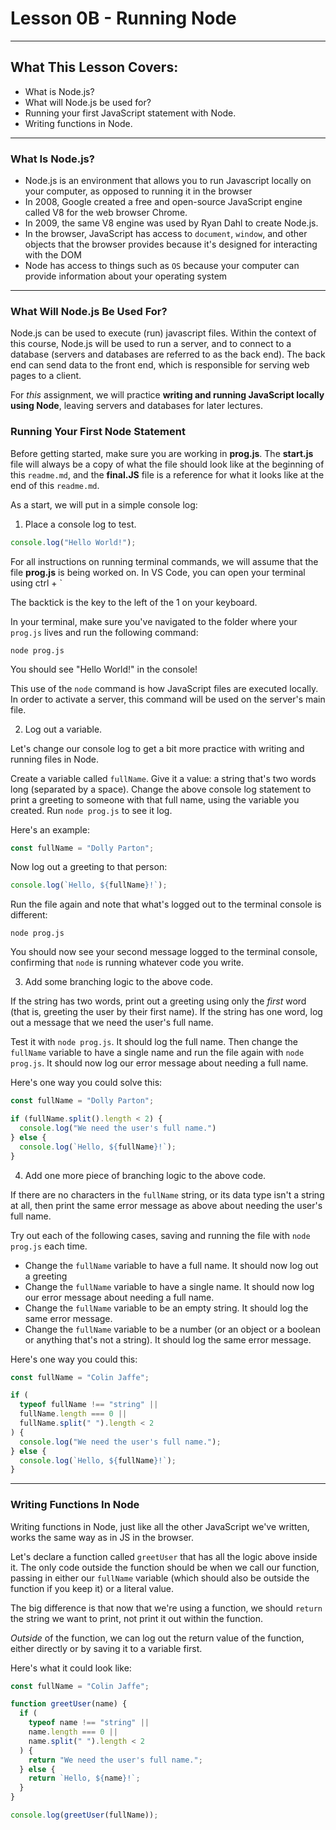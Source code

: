 # Lesson 0B - Running Node

---

## What This Lesson Covers:

- What is Node.js?
- What will Node.js be used for?
- Running your first JavaScript statement with Node.
- Writing functions in Node.

---

### What Is Node.js?

- Node.js is an environment that allows you to run Javascript locally on your computer, as opposed to running it in the browser
- In 2008, Google created a free and open-source JavaScript engine called V8 for the web browser Chrome.
- In 2009, the same V8 engine was used by Ryan Dahl to create Node.js.
- In the browser, JavaScript has access to `document`, `window`, and other objects that the browser provides because it's designed for interacting with the DOM
- Node has access to things such as `OS` because your computer can provide information about your operating system

---

### What Will Node.js Be Used For?

Node.js can be used to execute (run) javascript files. Within the context of this course, Node.js will be used to run a server, and to connect to a database (servers and databases are referred to as the back end). The back end can send data to the front end, which is responsible for serving web pages to a client.

For _this_ assignment, we will practice **writing and running JavaScript locally using Node**, leaving servers and databases for later lectures.

### Running Your First Node Statement

Before getting started, make sure you are working in **prog.js**. The **start.js** file will always be a copy of what the file should look like at the beginning of this `readme.md`, and the **final.JS** file is a reference for what it looks like at the end of this `readme.md`.

As a start, we will put in a simple console log:

1. Place a console log to test.

```js
console.log("Hello World!");
```

For all instructions on running terminal commands, we will assume that the file **prog.js** is being worked on. In VS Code, you can open your terminal using ctrl + `

The backtick is the key to the left of the 1 on your keyboard.

In your terminal, make sure you've navigated to the folder where your `prog.js` lives and run the following command:

```
node prog.js
```

You should see "Hello World!" in the console!

This use of the `node` command is how JavaScript files are executed locally. In order to activate a server, this command will be used on the server's main file.

2. Log out a variable.

Let's change our console log to get a bit more practice with writing and running files in Node.

Create a variable called `fullName`. Give it a value: a string that's two words long (separated by a space). Change the above console log statement to print a greeting to someone with that full name, using the variable you created. Run `node prog.js` to see it log.

Here's an example:

``` js
const fullName = "Dolly Parton";
```

Now log out a greeting to that person:

```js
console.log(`Hello, ${fullName}!`);
```

Run the file again and note that what's logged out to the terminal console is different:

```
node prog.js
```

You should now see your second message logged to the terminal console, confirming that `node` is running whatever code you write.

3. Add some branching logic to the above code.

If the string has two words, print out a greeting using only the _first_ word (that is, greeting the user by their first name). If the string has one word, log out a message that we need the user's full name.

Test it with `node prog.js`. It should log the full name. Then change the `fullName` variable to have a single name and run the file again with `node prog.js`. It should now log our error message about needing a full name.

Here's one way you could solve this:

``` js
const fullName = "Dolly Parton";

if (fullName.split().length < 2) {
  console.log("We need the user's full name.")
} else {
  console.log(`Hello, ${fullName}!`);
}
```

4. Add one more piece of branching logic to the above code.

If there are no characters in the `fullName` string, or its data type isn't a string at all, then print the same error message as above about needing the user's full name.

Try out each of the following cases, saving and running the file with `node prog.js` each time.

- Change the `fullName` variable to have a full name. It should now log out a greeting
- Change the `fullName` variable to have a single name. It should now log our error message about needing a full name.
- Change the `fullName` variable to be an empty string. It should log the same error message.
- Change the `fullName` variable to be a number (or an object or a boolean or anything that's not a string). It should log the same error message.

Here's one way you could this:

``` js
const fullName = "Colin Jaffe";

if (
  typeof fullName !== "string" ||
  fullName.length === 0 ||
  fullName.split(" ").length < 2
) {
  console.log("We need the user's full name.");
} else {
  console.log(`Hello, ${fullName}!`);
}
```

---

### Writing Functions In Node

Writing functions in Node, just like all the other JavaScript we've written, works the same way as in JS in the browser.

Let's declare a function called `greetUser` that has all the logic above inside it. The only code outside the function should be when we call our function, passing in either our `fullName` variable (which should also be outside the function if you keep it) or a literal value.

The big difference is that now that we're using a function, we should `return` the string we want to print, not print it out within the function.

_Outside_ of the function, we can log out the return value of the function, either directly or by saving it to a variable first.

Here's what it could look like:

``` js
const fullName = "Colin Jaffe";

function greetUser(name) {
  if (
    typeof name !== "string" ||
    name.length === 0 ||
    name.split(" ").length < 2
  ) {
    return "We need the user's full name.";
  } else {
    return `Hello, ${name}!`;
  }
}

console.log(greetUser(fullName));
```

